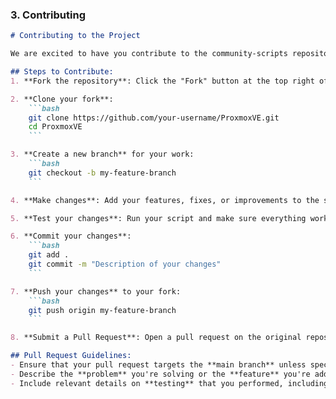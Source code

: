 ### 3. **Contributing**

```markdown
# Contributing to the Project

We are excited to have you contribute to the community-scripts repository! Here’s everything you need to know about contributing to this project.

## Steps to Contribute:
1. **Fork the repository**: Click the "Fork" button at the top right of the page to create a copy of the repository in your own GitHub account.

2. **Clone your fork**:
    ```bash
    git clone https://github.com/your-username/ProxmoxVE.git
    cd ProxmoxVE
    ```

3. **Create a new branch** for your work:
    ```bash
    git checkout -b my-feature-branch
    ```

4. **Make changes**: Add your features, fixes, or improvements to the scripts. Ensure you follow the coding standards outlined in the [Coding Standards](docs/coding-standards.md) page.

5. **Test your changes**: Run your script and make sure everything works as expected. If applicable, write tests and make sure they pass.

6. **Commit your changes**:
    ```bash
    git add .
    git commit -m "Description of your changes"
    ```

7. **Push your changes** to your fork:
    ```bash
    git push origin my-feature-branch
    ```

8. **Submit a Pull Request**: Open a pull request on the original repository. Be sure to provide a detailed description of what your changes do.

## Pull Request Guidelines:
- Ensure that your pull request targets the **main branch** unless specified otherwise.
- Describe the **problem** you're solving or the **feature** you're adding in the pull request description.
- Include relevant details on **testing** that you performed, including commands and expected results.
